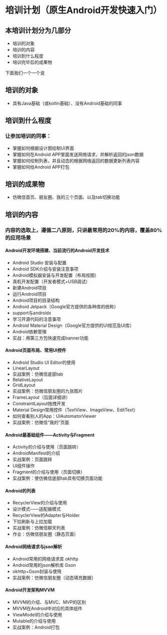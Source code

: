 # 培训计划（原生Android开发快速入门）

<!-- **本培训计划分为几部分** -->
## 本培训计划分为几部分

- 培训的对象
- 培训的内容
- 培训到什么程度
- 培训完毕后的成果物

下面我们一个一个说

## 培训的对象

- 具有Java基础（或kotlin基础）、没有Android基础的同事

## 培训到什么程度
### 让参加培训的同事：
- 掌握如何根据设计图绘制UI界面
- 掌握如何在Android APP里面发送网络请求，并解析返回的json数据
- 掌握如何绘制列表，并且动态的根据网络返回的数据更新列表内容
- 掌握如何给Android APP打包

## 培训的成果物
- 仿微信首页、朋友圈、我的三个页面、以及tab切换功能

## 培训的内容
### 内容的选取上，遵循二八原则，只讲最常用的20%的内容，覆盖80%的应用场景
#### Android开发环境搭建、当前流行的Android开发技术
- Android Studio 安装与配置
- Android SDK介绍与安装注意事项
- Android模拟器安装与开发配置（布局视图）
- 真机开发配置（开发者模式+USB调试）
- 新建Android项目
- 运行Android项目
- Android项目的目录结构
- Android Jetpack（Google官方提供的各种库的统称）
- support与androidx
- 学习开源代码的注意事项
- Android Material Design（Google官方提供的UI规范及UI库）
- Android依赖管理
- 实战：用第三方包快速完成banner功能

#### Android页面布局、常用UI控件
- Android Studio UI Editor的使用
- LinearLayout
- 实战案例：仿微信底部tab
- RelativeLayout
- GridLayout
- 实战案例：仿微信朋友圈的九张图片
- FrameLayout（后面详细讲）
- ConstraintLayout拖拽开发
- Material Design常用控件（TextView、ImageView、EditText）
- 如何查看别人的App：UIAutomatorViewer
- 实战案例：仿微信“我的”页面

#### Android最基础组件——Activity与Fragment
- Activity的介绍与使用（页面跳转）
- AndroidManifest的介绍
- 实战案例：页面跳转
- UI组件操作
- Fragment的介绍与使用（页面切换）
- 实战案例：使仿微信底部tab具有切换页面功能

#### Android的列表
- RecyclerView的介绍与使用
- 设计模式——适配器模式
- RecyclerView的Adapter与Holder
- 下拉刷新与上拉加载
- 实战案例：仿微信聊天列表
- 作业：仿微信朋友圈（静态页面）

#### Android网络请求与json解析
- Android常用的网络请求库 okhttp
- Android常用的json解析库 Gson
- okhttp+Gson封装与使用
- 实战案例：仿微信朋友圈（动态填充数据）

#### Android开发架构MVVM
- MVVM的介绍、与MVC、MVP的区别
- MVVM在Android中对应的具体组件
- ViewModel的介绍与使用
- Mutable的介绍与使用
- 实战案例：Android打包

